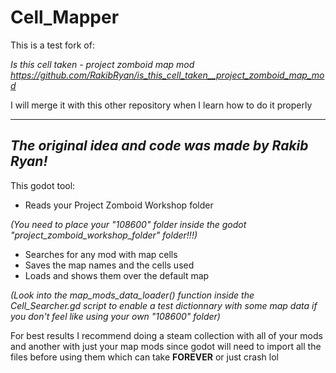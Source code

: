 # Cell_Mapper
This is a test fork of:

*Is this cell taken - project zomboid map mod
https://github.com/RakibRyan/is_this_cell_taken__project_zomboid_map_mod*

I will merge it with this other repository when I learn how to do it properly

---
*The original idea and code was made by 
**Rakib Ryan**!*
---


This godot tool:

- Reads your Project Zomboid Workshop folder 

*(You need to place your "108600" folder inside the godot "project_zomboid_workshop_folder" folder!!!)*

- Searches for any mod with map cells
- Saves the map names and the cells used
- Loads and shows them over the default map

*(Look into the map_mods_data_loader() function inside the Cell_Searcher.gd script to enable a test dictionnary with some map data if you don't feel like using your own "108600" folder)*

For best results I recommend doing a steam collection with all of your mods and another with just your map mods since godot will need to import all the files before using them which can take **FOREVER** or just crash lol
